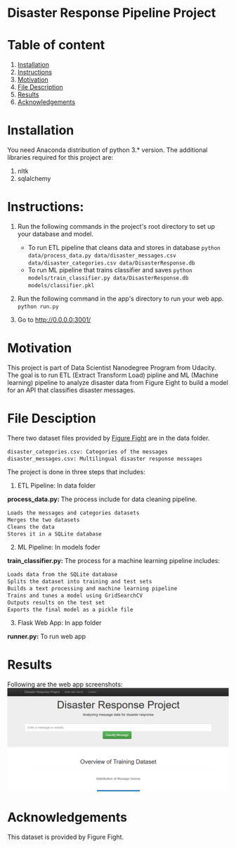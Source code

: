 # Disaster Response Pipeline Project

# Table of content
1. [Installation](#Installation)
2. [Instructions](#Instructions)
3. [Motivation](#Motivation)
4. [File Description](#FileDesciption)
5. [Results](#Results)
6. [Acknowledgements](#Acknowledgements)

<a name="Installation"></a>
# Installation
You need Anaconda distribution of python 3.* version. The additional libraries required for this project are:

1. nltk
2. sqlalchemy

<a name="Instructions"></a>
# Instructions:
1. Run the following commands in the project's root directory to set up your database and model.

    - To run ETL pipeline that cleans data and stores in database
        `python data/process_data.py data/disaster_messages.csv data/disaster_categories.csv data/DisasterResponse.db`
    - To run ML pipeline that trains classifier and saves
        `python models/train_classifier.py data/DisasterResponse.db models/classifier.pkl`

2. Run the following command in the app's directory to run your web app.
    `python run.py`

3. Go to http://0.0.0.0:3001/

<a name="Motivation"></a>
# Motivation
This project is part of Data Scientist Nanodegree Program from Udacity. The goal is to run ETL (Extract Transform Load) pipline and ML (Machine learning) pipeline to analyze disaster data from Figure Eight to build a model for an API that classifies disaster messages.

<a name="FileDesciption"></a>
# File Desciption

There two dataset files provided by [Figure Fight](https://www.figure-eight.com/dataset/combined-disaster-response-data/) are in the data folder.

    disaster_categories.csv: Categories of the messages
    disaster_messages.csv: Multilingual disaster response messages

The project is done in three steps that includes:

1. ETL Pipeline: In data folder

**process_data.py:** The process include for data cleaning pipeline.

    Loads the messages and categories datasets
    Merges the two datasets
    Cleans the data
    Stores it in a SQLite database

2. ML Pipeline: In models foder

**train_classifier.py:** The process for a machine learning pipeline includes:

    Loads data from the SQLite database
    Splits the dataset into training and test sets
    Builds a text processing and machine learning pipeline
    Trains and tunes a model using GridSearchCV
    Outputs results on the test set
    Exports the final model as a pickle file

3. Flask Web App: In app folder

**runner.py:** To run web app
    
<a name="Results"></a>
# Results
Following are the web app screenshots:
![images](https://github.com/raziakhalidbutt/Disaster_Response_pipeline/blob/master/images/fig1.PNG)


<a name="Acknowledgements"></a>
# Acknowledgements
This dataset is provided by Figure Fight. 
